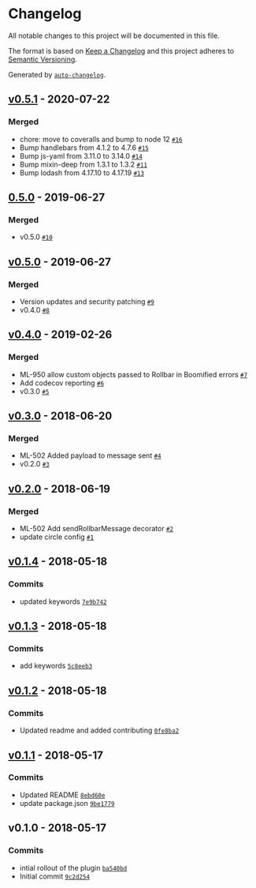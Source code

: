 # Changelog

All notable changes to this project will be documented in this file.

The format is based on [Keep a Changelog](http://keepachangelog.com/en/1.0.0/)
and this project adheres to [Semantic Versioning](http://semver.org/spec/v2.0.0.html).

Generated by [`auto-changelog`](https://github.com/CookPete/auto-changelog).

## [v0.5.1](https://github.com/GoodwayGroup/lib-hapi-rollbar/compare/0.5.0...v0.5.1) - 2020-07-22

### Merged

- chore: move to coveralls and bump to node 12 [`#16`](https://github.com/GoodwayGroup/lib-hapi-rollbar/pull/16)
- Bump handlebars from 4.1.2 to 4.7.6 [`#15`](https://github.com/GoodwayGroup/lib-hapi-rollbar/pull/15)
- Bump js-yaml from 3.11.0 to 3.14.0 [`#14`](https://github.com/GoodwayGroup/lib-hapi-rollbar/pull/14)
- Bump mixin-deep from 1.3.1 to 1.3.2 [`#11`](https://github.com/GoodwayGroup/lib-hapi-rollbar/pull/11)
- Bump lodash from 4.17.10 to 4.17.19 [`#13`](https://github.com/GoodwayGroup/lib-hapi-rollbar/pull/13)

## [0.5.0](https://github.com/GoodwayGroup/lib-hapi-rollbar/compare/v0.5.0...0.5.0) - 2019-06-27

### Merged

- v0.5.0 [`#10`](https://github.com/GoodwayGroup/lib-hapi-rollbar/pull/10)

## [v0.5.0](https://github.com/GoodwayGroup/lib-hapi-rollbar/compare/v0.4.0...v0.5.0) - 2019-06-27

### Merged

- Version updates and security patching [`#9`](https://github.com/GoodwayGroup/lib-hapi-rollbar/pull/9)
- v0.4.0 [`#8`](https://github.com/GoodwayGroup/lib-hapi-rollbar/pull/8)

## [v0.4.0](https://github.com/GoodwayGroup/lib-hapi-rollbar/compare/v0.3.0...v0.4.0) - 2019-02-26

### Merged

- ML-950 allow custom objects passed to Rollbar in Boomified errors [`#7`](https://github.com/GoodwayGroup/lib-hapi-rollbar/pull/7)
- Add codecov reporting [`#6`](https://github.com/GoodwayGroup/lib-hapi-rollbar/pull/6)
- v0.3.0 [`#5`](https://github.com/GoodwayGroup/lib-hapi-rollbar/pull/5)

## [v0.3.0](https://github.com/GoodwayGroup/lib-hapi-rollbar/compare/v0.2.0...v0.3.0) - 2018-06-20

### Merged

- ML-502 Added payload to message sent [`#4`](https://github.com/GoodwayGroup/lib-hapi-rollbar/pull/4)
- v0.2.0 [`#3`](https://github.com/GoodwayGroup/lib-hapi-rollbar/pull/3)

## [v0.2.0](https://github.com/GoodwayGroup/lib-hapi-rollbar/compare/v0.1.4...v0.2.0) - 2018-06-19

### Merged

- ML-502 Add sendRollbarMessage decorator [`#2`](https://github.com/GoodwayGroup/lib-hapi-rollbar/pull/2)
- update circle config [`#1`](https://github.com/GoodwayGroup/lib-hapi-rollbar/pull/1)

## [v0.1.4](https://github.com/GoodwayGroup/lib-hapi-rollbar/compare/v0.1.3...v0.1.4) - 2018-05-18

### Commits

- updated keywords [`7e9b742`](https://github.com/GoodwayGroup/lib-hapi-rollbar/commit/7e9b7422bab57428f7776f999f211f7f057dabf5)

## [v0.1.3](https://github.com/GoodwayGroup/lib-hapi-rollbar/compare/v0.1.2...v0.1.3) - 2018-05-18

### Commits

- add keywords [`5c8eeb3`](https://github.com/GoodwayGroup/lib-hapi-rollbar/commit/5c8eeb36faf154ef629c3a58ce68cb2a14487785)

## [v0.1.2](https://github.com/GoodwayGroup/lib-hapi-rollbar/compare/v0.1.1...v0.1.2) - 2018-05-18

### Commits

- Updated readme and added contributing [`0fe8ba2`](https://github.com/GoodwayGroup/lib-hapi-rollbar/commit/0fe8ba25d70250f5131c23491952ca045e1d3cd6)

## [v0.1.1](https://github.com/GoodwayGroup/lib-hapi-rollbar/compare/v0.1.0...v0.1.1) - 2018-05-17

### Commits

- Updated README [`8ebd60e`](https://github.com/GoodwayGroup/lib-hapi-rollbar/commit/8ebd60e25205d9ecec8c1a29eafe7e45d1f7c236)
- update package.json [`9be1779`](https://github.com/GoodwayGroup/lib-hapi-rollbar/commit/9be1779a00d768ea8d1b0efc7f98d76dfacfa339)

## v0.1.0 - 2018-05-17

### Commits

- intial rollout of the plugin [`ba540bd`](https://github.com/GoodwayGroup/lib-hapi-rollbar/commit/ba540bd06ab30dad33e4ccff41955fb2b2b3e786)
- Initial commit [`9c2d254`](https://github.com/GoodwayGroup/lib-hapi-rollbar/commit/9c2d25423e44e2e9d58ac932e8da2a166c2cfedd)
